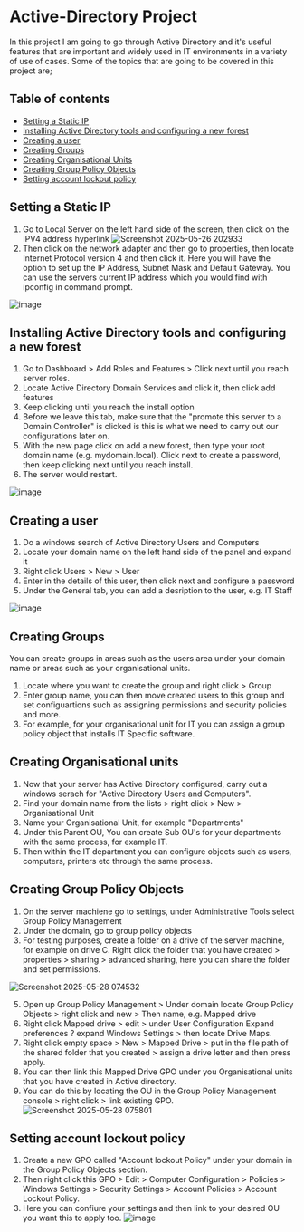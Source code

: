 # Active-Directory Project
In this project I am going to go through Active Directory and it's useful features that are important and widely used in IT environments in a variety of use of cases. Some of the topics that are going to be covered in this project are;
## Table of contents
- [Setting a Static IP](#setting-a-static-ip)
- [Installing Active Directory tools and configuring a new forest](#instaling-active-directory-tools-and-configuring-a-new-forest)
- [Creating a user](#creating-a-user)
- [Creating Groups](#creating-groups)
- [Creating Organisational Units](#creating-organisational-units)
- [Creating Group Policy Objects](#creating-group-policy-objects)
- [Setting account lockout policy](setting-account-lockout-policy)
  
## Setting a Static IP
1. Go to Local Server on the left hand side of the screen, then click on the IPV4 address hyperlink
![Screenshot 2025-05-26 202933](https://github.com/user-attachments/assets/4f9b7104-cdf9-4553-ac1a-ec7b6ce2ec32)
2. Then click on the network adapter and then go to properties, then locate Internet Protocol version 4 and then click it. Here you will have the option to set up the IP Address, Subnet Mask and Default Gateway. You can use the servers current IP address which you would find with ipconfig in command prompt.
   
![image](https://github.com/user-attachments/assets/3d72ec40-71da-4879-8b6d-f0d142b73b38)
## Installing Active Directory tools and configuring a new forest
1. Go to Dashboard > Add Roles and Features > Click next until you reach server roles.
2. Locate Active Directory Domain Services and click it, then click add features
3. Keep clicking until you reach the install option
4. Before we leave this tab, make sure that the "promote this server to a Domain Controller" is clicked is this is what we need to carry out our configurations later on.
5. With the new page click on add a new forest, then type your root domain name (e.g. mydomain.local). Click next to create a password, then keep clicking next until you reach install.
6. The server would restart.

![image](https://github.com/user-attachments/assets/71c33666-c4eb-497a-84cf-39b13067c95d)
## Creating a user
1. Do a windows search of Active Directory Users and Computers
2. Locate your domain name on the left hand side of the panel and expand it
3. Right click Users > New > User
4. Enter in the details of this user, then click next and configure a password
5. Under the General tab, you can add a desription to the user, e.g. IT Staff
   
![image](https://github.com/user-attachments/assets/735f609c-1e7d-40ed-bceb-872d77045b32)
## Creating Groups 
You can create groups in areas such as the users area under your domain name or areas such as your organisational units.
1. Locate where you want to create the group and right click > Group
2. Enter group name, you can then move created users to this group and set configuartions such as assigning permissions and security policies and more.
3. For example, for your organisational unit for IT you can assign a group policy object that installs IT Specific software.
## Creating Organisational units
1. Now that your server has Active Directory configured, carry out a windows serach for "Active Directory Users and Computers".
2. Find your domain name from the lists > right click > New > Organisational Unit
3. Name your Organisational Unit, for example "Departments"
4. Under this Parent OU, You can create Sub OU's for your departments with the same process, for example IT.
5. Then within the IT department you can configure objects such as users, computers, printers etc through the same process.
## Creating Group Policy Objects 
1. On the server machiene go to settings, under Administrative Tools select Group Policy Management
2. Under the domain, go to group policy objects 
3. For testing purposes, create a folder on a drive of the server machine, for example on drive C. Right click the folder that you have created > properties > sharing > advanced sharing, here you can share the folder and set permissions.
   
![Screenshot 2025-05-28 074532](https://github.com/user-attachments/assets/f1f6aa2e-9d71-4882-a36d-886cc498e913)

5. Open up Group Policy Management > Under domain locate Group Policy Objects > right click and new > Then name, e.g. Mapped drive
6. Right click Mapped drive > edit > under User Configuration Expand preferences ? expand Windows Settings > then locate Drive Maps.
7. Right click empty space > New > Mapped Drive > put in the file path of the shared folder that you created > assign a drive letter and then press apply.
8. You can then link this Mapped Drive GPO under you Organisational units that you have created in Active directory.
9. You can do this by locating the OU in the Group Policy Management console > right click > link existing GPO.
![Screenshot 2025-05-28 075801](https://github.com/user-attachments/assets/6b961d27-a1c6-49c2-99eb-d31ae8dc7253)
## Setting account lockout policy
1. Create a new GPO called "Account lockout Policy" under your domain in the Group Policy Objects section.
2. Then right click this GPO > Edit > Computer Configuration > Policies > Windows Settings > Security Settings > Account Policies > Account Lockout Policy.
3. Here you can confiure your settings and then link to your desired OU you want this to apply too.
![image](https://github.com/user-attachments/assets/65f1b9ff-0eb6-4456-bf3c-f7af0adc2408)











